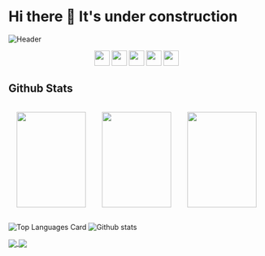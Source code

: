 # Hi there 👋 It's under construction

<style>
.col-container {
  display: table;
  width: 100%;
}
.col {
  display: table-cell;
  padding: 16px;
  height: 220px;
}

.col img {
   height: 100%;
   width: 100%;
}
</style>

![Header](https://github.com/shuhanmirza/shuhanmirza/raw/master/assets/header.gif)

<p align='center'>
  <!--<a href="https://dev.to/shuhanmirza"><img height="30" src="https://github.com/shuhanmirza/shuhanmirza/raw/master/assets/dev.png"></a>-->
  <a href="https://www.fb.com/shuhan.mirza"><img height="30" src="https://github.com/shuhanmirza/shuhanmirza/raw/master/assets/facebook.png"></a>
  <a href="https://instagram.com/shuhan.mirza"><img height="30" src="https://github.com/shuhanmirza/shuhanmirza/raw/master/assets/ig.png"></a>
  <a href="https://www.buymeacoffee.com/shuhanmirza"><img height="30" src="https://github.com/shuhanmirza/shuhanmirza/raw/master/assets/coffee.png"></a>
  <a href="https://www.linkedin.com/in/shuhan-mirza"><img height="30" src="https://github.com/shuhanmirza/shuhanmirza/raw/master/assets/linkedin.png"></a>
  <a href="mailto:shuhan.mirza@gmail.com"><img height="30" src="https://github.com/shuhanmirza/shuhanmirza/raw/master/assets/gmail.png"></a>
</p>

## Github Stats

<p align="center">
</p>

<div class="col-container">
  <div class="col">
  <img src="https://github-readme-stats.vercel.app/api/top-langs/?username=shuhanmirza&hide=html,makefile&bg_color=21223e&title_color=f6c819&text_color=fff&count_private=true&langs_count=5" />
  </div>

  <div class="col">
  <img src="https://github-readme-stats.vercel.app/api?username=shuhanmirza&bg_color=21223e&title_color=f6c819&text_color=fff&show_icons=true&icon_color=fff&count_private=true" />
  </div>

  <div class="col">
  <img src="https://github-profile-trophy.vercel.app/?username=shuhanmirza&theme=gruvbox&column=3&margin-w=5&margin-h=5&count_private=true"/>
  </div>
</div>

![Top Languages Card](https://github-readme-stats.vercel.app/api/top-langs/?username=shuhanmirza&hide=html,makefile&theme=dark&count_private=true&langs_count=5)
![Github stats](https://github-readme-stats.vercel.app/api?username=shuhanmirza&bg_color=30,e96443,904e95&title_color=fff&text_color=fff&show_icons=true&icon_color=fff&count_private=true)

<a href="https://github.com/shuhanmirza/shuhanmirza">
  <img align="center" src="https://github-readme-stats.vercel.app/api/pin/?username=shuhanmirza&repo=shuhanmirza" />
</a>
<a href="https://github.com/anuraghazra/convoychat">
  <img align="center" src="https://github-readme-stats.vercel.app/api/pin/?username=shuhanmirza&repo=shuhanmirza" />
</a>

<!--
**shuhanmirza/shuhanmirza** is a ✨ _special_ ✨ repository because its `README.md` (this file) appears on your GitHub profile.

Here are some ideas to get you started:

- 🔭 I’m currently working on ...
- 🌱 I’m currently learning ...
- 👯 I’m looking to collaborate on ...
- 🤔 I’m looking for help with ...
- 💬 Ask me about ...
- 📫 How to reach me: ...
- 😄 Pronouns: ...
- ⚡ Fun fact: ...
-->
